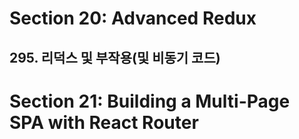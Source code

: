 # Section 20: Advanced Redux
## 295. 리덕스 및 부작용(및 비동기 코드)

# Section 21: Building a Multi-Page SPA with React Router